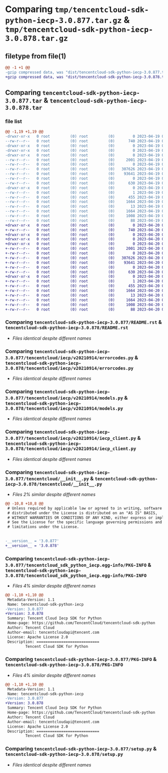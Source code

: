 # Comparing `tmp/tencentcloud-sdk-python-iecp-3.0.877.tar.gz` & `tmp/tencentcloud-sdk-python-iecp-3.0.878.tar.gz`

## filetype from file(1)

```diff
@@ -1 +1 @@
-gzip compressed data, was "dist/tencentcloud-sdk-python-iecp-3.0.877.tar", last modified: Wed Apr 19 09:18:51 2023, max compression
+gzip compressed data, was "dist/tencentcloud-sdk-python-iecp-3.0.878.tar", last modified: Thu Apr 20 00:34:24 2023, max compression
```

## Comparing `tencentcloud-sdk-python-iecp-3.0.877.tar` & `tencentcloud-sdk-python-iecp-3.0.878.tar`

### file list

```diff
@@ -1,19 +1,19 @@
-drwxr-xr-x   0 root         (0) root         (0)        0 2023-04-19 09:18:51.000000 tencentcloud-sdk-python-iecp-3.0.877/
--rw-r--r--   0 root         (0) root         (0)      740 2023-04-19 09:18:51.000000 tencentcloud-sdk-python-iecp-3.0.877/README.rst
-drwxr-xr-x   0 root         (0) root         (0)        0 2023-04-19 09:18:51.000000 tencentcloud-sdk-python-iecp-3.0.877/tencentcloud/
-drwxr-xr-x   0 root         (0) root         (0)        0 2023-04-19 09:18:51.000000 tencentcloud-sdk-python-iecp-3.0.877/tencentcloud/iecp/
-drwxr-xr-x   0 root         (0) root         (0)        0 2023-04-19 09:18:51.000000 tencentcloud-sdk-python-iecp-3.0.877/tencentcloud/iecp/v20210914/
--rw-r--r--   0 root         (0) root         (0)     2001 2023-04-19 09:18:51.000000 tencentcloud-sdk-python-iecp-3.0.877/tencentcloud/iecp/v20210914/errorcodes.py
--rw-r--r--   0 root         (0) root         (0)        0 2023-04-19 09:18:51.000000 tencentcloud-sdk-python-iecp-3.0.877/tencentcloud/iecp/v20210914/__init__.py
--rw-r--r--   0 root         (0) root         (0)   307626 2023-04-19 09:18:51.000000 tencentcloud-sdk-python-iecp-3.0.877/tencentcloud/iecp/v20210914/models.py
--rw-r--r--   0 root         (0) root         (0)    93641 2023-04-19 09:18:51.000000 tencentcloud-sdk-python-iecp-3.0.877/tencentcloud/iecp/v20210914/iecp_client.py
--rw-r--r--   0 root         (0) root         (0)        0 2023-04-19 09:18:51.000000 tencentcloud-sdk-python-iecp-3.0.877/tencentcloud/iecp/__init__.py
--rw-r--r--   0 root         (0) root         (0)      630 2023-04-19 09:18:51.000000 tencentcloud-sdk-python-iecp-3.0.877/tencentcloud/__init__.py
-drwxr-xr-x   0 root         (0) root         (0)        0 2023-04-19 09:18:51.000000 tencentcloud-sdk-python-iecp-3.0.877/tencentcloud_sdk_python_iecp.egg-info/
--rw-r--r--   0 root         (0) root         (0)        1 2023-04-19 09:18:51.000000 tencentcloud-sdk-python-iecp-3.0.877/tencentcloud_sdk_python_iecp.egg-info/dependency_links.txt
--rw-r--r--   0 root         (0) root         (0)      455 2023-04-19 09:18:51.000000 tencentcloud-sdk-python-iecp-3.0.877/tencentcloud_sdk_python_iecp.egg-info/SOURCES.txt
--rw-r--r--   0 root         (0) root         (0)     1664 2023-04-19 09:18:51.000000 tencentcloud-sdk-python-iecp-3.0.877/tencentcloud_sdk_python_iecp.egg-info/PKG-INFO
--rw-r--r--   0 root         (0) root         (0)       13 2023-04-19 09:18:51.000000 tencentcloud-sdk-python-iecp-3.0.877/tencentcloud_sdk_python_iecp.egg-info/top_level.txt
--rw-r--r--   0 root         (0) root         (0)     1664 2023-04-19 09:18:51.000000 tencentcloud-sdk-python-iecp-3.0.877/PKG-INFO
--rw-r--r--   0 root         (0) root         (0)     1008 2023-04-19 09:18:51.000000 tencentcloud-sdk-python-iecp-3.0.877/setup.py
--rw-r--r--   0 root         (0) root         (0)       88 2023-04-19 09:18:51.000000 tencentcloud-sdk-python-iecp-3.0.877/setup.cfg
+drwxr-xr-x   0 root         (0) root         (0)        0 2023-04-20 00:34:24.000000 tencentcloud-sdk-python-iecp-3.0.878/
+-rw-r--r--   0 root         (0) root         (0)      740 2023-04-20 00:34:24.000000 tencentcloud-sdk-python-iecp-3.0.878/README.rst
+drwxr-xr-x   0 root         (0) root         (0)        0 2023-04-20 00:34:24.000000 tencentcloud-sdk-python-iecp-3.0.878/tencentcloud/
+drwxr-xr-x   0 root         (0) root         (0)        0 2023-04-20 00:34:24.000000 tencentcloud-sdk-python-iecp-3.0.878/tencentcloud/iecp/
+drwxr-xr-x   0 root         (0) root         (0)        0 2023-04-20 00:34:24.000000 tencentcloud-sdk-python-iecp-3.0.878/tencentcloud/iecp/v20210914/
+-rw-r--r--   0 root         (0) root         (0)     2001 2023-04-20 00:34:24.000000 tencentcloud-sdk-python-iecp-3.0.878/tencentcloud/iecp/v20210914/errorcodes.py
+-rw-r--r--   0 root         (0) root         (0)        0 2023-04-20 00:34:24.000000 tencentcloud-sdk-python-iecp-3.0.878/tencentcloud/iecp/v20210914/__init__.py
+-rw-r--r--   0 root         (0) root         (0)   307626 2023-04-20 00:34:24.000000 tencentcloud-sdk-python-iecp-3.0.878/tencentcloud/iecp/v20210914/models.py
+-rw-r--r--   0 root         (0) root         (0)    93641 2023-04-20 00:34:24.000000 tencentcloud-sdk-python-iecp-3.0.878/tencentcloud/iecp/v20210914/iecp_client.py
+-rw-r--r--   0 root         (0) root         (0)        0 2023-04-20 00:34:24.000000 tencentcloud-sdk-python-iecp-3.0.878/tencentcloud/iecp/__init__.py
+-rw-r--r--   0 root         (0) root         (0)      630 2023-04-20 00:34:24.000000 tencentcloud-sdk-python-iecp-3.0.878/tencentcloud/__init__.py
+drwxr-xr-x   0 root         (0) root         (0)        0 2023-04-20 00:34:24.000000 tencentcloud-sdk-python-iecp-3.0.878/tencentcloud_sdk_python_iecp.egg-info/
+-rw-r--r--   0 root         (0) root         (0)        1 2023-04-20 00:34:24.000000 tencentcloud-sdk-python-iecp-3.0.878/tencentcloud_sdk_python_iecp.egg-info/dependency_links.txt
+-rw-r--r--   0 root         (0) root         (0)      455 2023-04-20 00:34:24.000000 tencentcloud-sdk-python-iecp-3.0.878/tencentcloud_sdk_python_iecp.egg-info/SOURCES.txt
+-rw-r--r--   0 root         (0) root         (0)     1664 2023-04-20 00:34:24.000000 tencentcloud-sdk-python-iecp-3.0.878/tencentcloud_sdk_python_iecp.egg-info/PKG-INFO
+-rw-r--r--   0 root         (0) root         (0)       13 2023-04-20 00:34:24.000000 tencentcloud-sdk-python-iecp-3.0.878/tencentcloud_sdk_python_iecp.egg-info/top_level.txt
+-rw-r--r--   0 root         (0) root         (0)     1664 2023-04-20 00:34:24.000000 tencentcloud-sdk-python-iecp-3.0.878/PKG-INFO
+-rw-r--r--   0 root         (0) root         (0)     1008 2023-04-20 00:34:24.000000 tencentcloud-sdk-python-iecp-3.0.878/setup.py
+-rw-r--r--   0 root         (0) root         (0)       88 2023-04-20 00:34:24.000000 tencentcloud-sdk-python-iecp-3.0.878/setup.cfg
```

### Comparing `tencentcloud-sdk-python-iecp-3.0.877/README.rst` & `tencentcloud-sdk-python-iecp-3.0.878/README.rst`

 * *Files identical despite different names*

### Comparing `tencentcloud-sdk-python-iecp-3.0.877/tencentcloud/iecp/v20210914/errorcodes.py` & `tencentcloud-sdk-python-iecp-3.0.878/tencentcloud/iecp/v20210914/errorcodes.py`

 * *Files identical despite different names*

### Comparing `tencentcloud-sdk-python-iecp-3.0.877/tencentcloud/iecp/v20210914/models.py` & `tencentcloud-sdk-python-iecp-3.0.878/tencentcloud/iecp/v20210914/models.py`

 * *Files identical despite different names*

### Comparing `tencentcloud-sdk-python-iecp-3.0.877/tencentcloud/iecp/v20210914/iecp_client.py` & `tencentcloud-sdk-python-iecp-3.0.878/tencentcloud/iecp/v20210914/iecp_client.py`

 * *Files identical despite different names*

### Comparing `tencentcloud-sdk-python-iecp-3.0.877/tencentcloud/__init__.py` & `tencentcloud-sdk-python-iecp-3.0.878/tencentcloud/__init__.py`

 * *Files 2% similar despite different names*

```diff
@@ -10,8 +10,8 @@
 # Unless required by applicable law or agreed to in writing, software
 # distributed under the License is distributed on an "AS IS" BASIS,
 # WITHOUT WARRANTIES OR CONDITIONS OF ANY KIND, either express or implied.
 # See the License for the specific language governing permissions and
 # limitations under the License.
 
 
-__version__ = '3.0.877'
+__version__ = '3.0.878'
```

### Comparing `tencentcloud-sdk-python-iecp-3.0.877/tencentcloud_sdk_python_iecp.egg-info/PKG-INFO` & `tencentcloud-sdk-python-iecp-3.0.878/tencentcloud_sdk_python_iecp.egg-info/PKG-INFO`

 * *Files 4% similar despite different names*

```diff
@@ -1,10 +1,10 @@
 Metadata-Version: 1.1
 Name: tencentcloud-sdk-python-iecp
-Version: 3.0.877
+Version: 3.0.878
 Summary: Tencent Cloud Iecp SDK for Python
 Home-page: https://github.com/TencentCloud/tencentcloud-sdk-python
 Author: Tencent Cloud
 Author-email: tencentcloudapi@tencent.com
 License: Apache License 2.0
 Description: ============================
         Tencent Cloud SDK for Python
```

### Comparing `tencentcloud-sdk-python-iecp-3.0.877/PKG-INFO` & `tencentcloud-sdk-python-iecp-3.0.878/PKG-INFO`

 * *Files 4% similar despite different names*

```diff
@@ -1,10 +1,10 @@
 Metadata-Version: 1.1
 Name: tencentcloud-sdk-python-iecp
-Version: 3.0.877
+Version: 3.0.878
 Summary: Tencent Cloud Iecp SDK for Python
 Home-page: https://github.com/TencentCloud/tencentcloud-sdk-python
 Author: Tencent Cloud
 Author-email: tencentcloudapi@tencent.com
 License: Apache License 2.0
 Description: ============================
         Tencent Cloud SDK for Python
```

### Comparing `tencentcloud-sdk-python-iecp-3.0.877/setup.py` & `tencentcloud-sdk-python-iecp-3.0.878/setup.py`

 * *Files identical despite different names*

